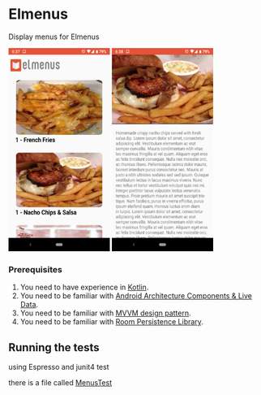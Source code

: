 # Elmenus
Display menus for Elmenus

<img src="/screenshots/Screenshot_20180901-183756.png" width="200" height="400" /> <img src="/screenshots/Screenshot_20180901-183824.png" width="200" height="400" />


### Prerequisites

 1. You need to have experience in [Kotlin](https://kotlinlang.org).
 2. You need to be familiar with [Android Architecture Components & Live Data](https://developer.android.com/topic/libraries/architecture/).
 3. You need to be familiar with [MVVM design pattern](https://en.wikipedia.org/wiki/Model–view–viewmodel).
 4. You need to be familiar with [Room Persistence Library](https://developer.android.com/topic/libraries/architecture/room).

 ## Running the tests

 using Espresso and junit4 test

 there is a file called [MenusTest](/app/src/androidTest/java/com/elmenus/app/MenusTest.kt)

